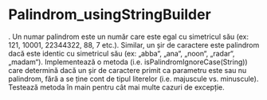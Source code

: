 # Palindrom_usingStringBuilder

. Un numar palindrom este un număr care este egal cu simetricul său (ex: 121, 10001, 22344322, 88, 7 etc.). Similar, un șir de caractere este palindrom dacă este identic
cu simetricul său (ex: „abba“, „ana“, „noon“, „radar“, „madam“). Implementează o metoda (i.e. isPalindromIgnoreCase(String)) care determină dacă un șir de caractere primit
ca parametru este sau nu palindrom, fără a se ține cont de tipul literelor (i.e. majuscule vs. minuscule). Testează metoda în main pentru cât mai multe cazuri de excepție.
